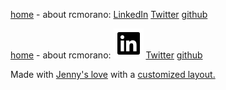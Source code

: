 [home]($BLOG_HOST) - about rcmorano: [LinkedIn](https://www.linkedin.com/in/rcmorano) [Twitter](https://twitter.com/rc_morano) [github](https://github.com/rcmorano)

[home]($BLOG_HOST) - about rcmorano: [![LinkedIn](https://raw.githubusercontent.com/Automattic/social-logos/master/svg-min/linkedin.svg)](https://www.linkedin.com/in/rcmorano) [Twitter](https://twitter.com/rc_morano) [github](https://github.com/rcmorano)

Made with [Jenny's love](https://github.com/hmngwy/jenny) with a [customized layout.](https://github.com/rcmorano/rcmorano.github.io/tree/master/src)
